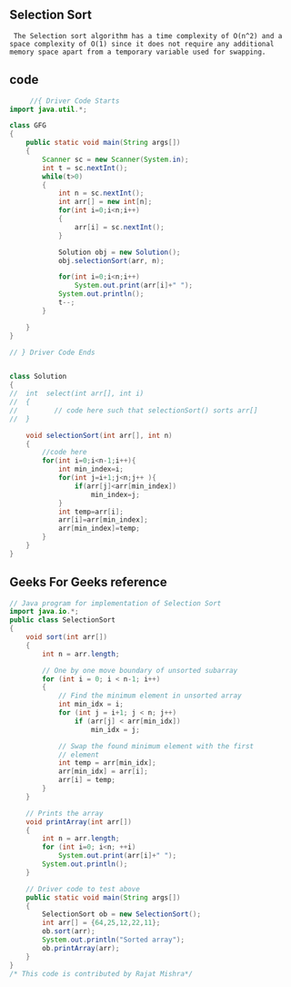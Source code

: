 ## Selection Sort
   ``` The Selection sort algorithm has a time complexity of O(n^2) and a space complexity of O(1) since it does not require any additional memory space apart from a temporary variable used for swapping.```

## code
``` java
     //{ Driver Code Starts
import java.util.*;

class GFG
{
	public static void main(String args[])
	{
		Scanner sc = new Scanner(System.in);
		int t = sc.nextInt();
		while(t>0)
		{
			int n = sc.nextInt();
			int arr[] = new int[n];
			for(int i=0;i<n;i++)
			{
				arr[i] = sc.nextInt();
			}

			Solution obj = new Solution();
			obj.selectionSort(arr, n);

			for(int i=0;i<n;i++)
		    	System.out.print(arr[i]+" ");
		    System.out.println();
			t--;
		}

	}
}

// } Driver Code Ends


class Solution
{
// 	int  select(int arr[], int i)
// 	{
//         // code here such that selectionSort() sorts arr[]
// 	}

	void selectionSort(int arr[], int n)
	{
	    //code here
	    for(int i=0;i<n-1;i++){
	        int min_index=i;
	        for(int j=i+1;j<n;j++ ){
	            if(arr[j]<arr[min_index])
	                min_index=j;
	        }
	        int temp=arr[i];
	        arr[i]=arr[min_index];
	        arr[min_index]=temp;
	    }
	}
}
```

## Geeks For Geeks reference

```java
// Java program for implementation of Selection Sort
import java.io.*;
public class SelectionSort
{
    void sort(int arr[])
    {
        int n = arr.length;

        // One by one move boundary of unsorted subarray
        for (int i = 0; i < n-1; i++)
        {
            // Find the minimum element in unsorted array
            int min_idx = i;
            for (int j = i+1; j < n; j++)
                if (arr[j] < arr[min_idx])
                    min_idx = j;

            // Swap the found minimum element with the first
            // element
            int temp = arr[min_idx];
            arr[min_idx] = arr[i];
            arr[i] = temp;
        }
    }

    // Prints the array
    void printArray(int arr[])
    {
        int n = arr.length;
        for (int i=0; i<n; ++i)
            System.out.print(arr[i]+" ");
        System.out.println();
    }

    // Driver code to test above
    public static void main(String args[])
    {
        SelectionSort ob = new SelectionSort();
        int arr[] = {64,25,12,22,11};
        ob.sort(arr);
        System.out.println("Sorted array");
        ob.printArray(arr);
    }
}
/* This code is contributed by Rajat Mishra*/

```
